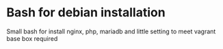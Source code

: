 # Bash for debian installation

Small bash for install nginx, php, mariadb and little setting to meet vagrant base box required